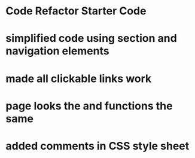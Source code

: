 # Code Refactor Starter Code
# simplified code using section and navigation elements
# made all clickable links work
# page looks the and functions the same
# added comments in CSS style sheet

